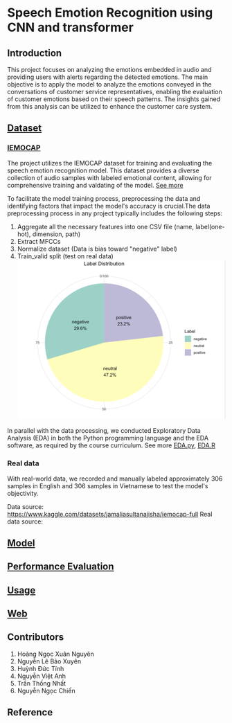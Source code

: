 # Speech Emotion Recognition using CNN and transformer
## Introduction

This project focuses on analyzing the emotions embedded in audio and providing users with alerts regarding the detected emotions. The main objective is to apply the model to analyze the emotions conveyed in the conversations of customer service representatives, enabling the evaluation of customer emotions based on their speech patterns. The insights gained from this analysis can be utilized to enhance the customer care system.

## [Dataset]()
### [IEMOCAP](https://www.kaggle.com/datasets/jamaliasultanajisha/iemocap-full)
The project utilizes the IEMOCAP dataset for training and evaluating the speech emotion recognition model. This dataset provides a diverse collection of audio samples with labeled emotional content, allowing for comprehensive training and valdating of the model. [See more](Data/Data_Report.pdf)

To facilitate the model training process, preprocessing the data and identifying factors that impact the model's accuracy is crucial.The data
preprocessing process in any project typically includes the following steps:
1. Aggregate all the necessary features into one CSV file (name, label(one-hot), dimension, path)
2. Extract MFCCs
3. Normalize dataset (Data is bias toward "negative" label)
4. Train_valid split (test on real data)
![Processed Data Distribution](Data/Label_distribution.png)

In parallel with the data processing, we conducted Exploratory Data Analysis (EDA) in both the Python programming language and the EDA software, as required by the course curriculum. See more [EDA.py](), [EDA.R]()

### Real data
With real-world data, we recorded and manually labeled approximately 306 samples in English and 306 samples in Vietnamese to test the model's objectivity.

Data source: https://www.kaggle.com/datasets/jamaliasultanajisha/iemocap-full
Real data source: 
## [Model]()

## [Performance Evaluation]()

## [Usage]()

## [Web]()

## Contributors
1. Hoàng Ngọc Xuân Nguyên
2. Nguyễn Lê Bảo Xuyên
3. Huỳnh Đức Tính
4. Nguyễn Việt Anh
5. Trần Thống Nhất
6. Nguyễn Ngọc Chiến
## Reference

